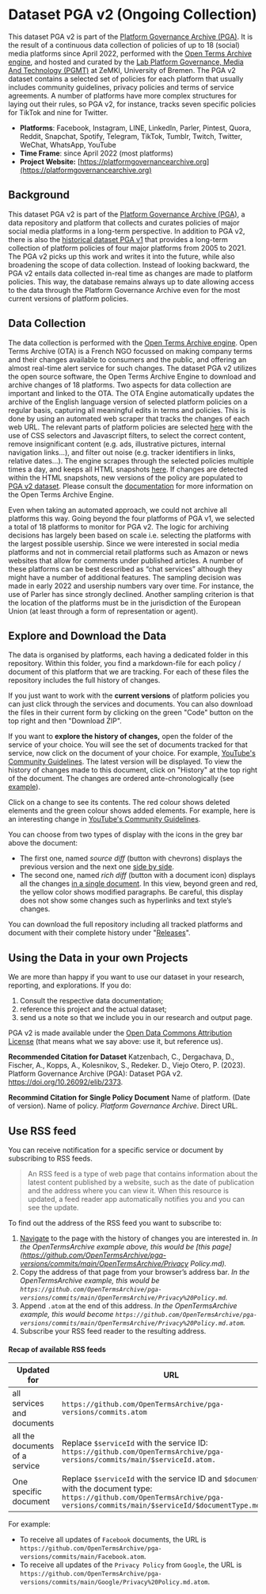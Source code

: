 # Dataset PGA v2 (Ongoing Collection)

This dataset PGA v2 is part of the [Platform Governance Archive (PGA)](https://www.platformgovernancearchive.org/). It is the result of a continuous data collection of policies of up to 18 (social) media platforms since April 2022, performed with the [Open Terms Archive engine](https://docs.opentermsarchive.org/), and hosted and curated by the [Lab Platform Governance, Media And Technology (PGMT)](https://platform-governance.org/) at ZeMKI, University of Bremen. The PGA v2 dataset contains a selected set of policies for each platform that usually includes community guidelines, privacy policies and terms of service agreements. A number of platforms have more complex structures for laying out their rules, so PGA v2, for instance, tracks seven specific policies for TikTok and nine for Twitter. 

- **Platforms**: Facebook, Instagram, LINE, LinkedIn, Parler, Pintest, Quora, Reddit, Snapchat, Spotify, Telegram, TikTok, Tumblr, Twitch, Twitter, WeChat, WhatsApp, YouTube
- **Time Frame**: since April 2022 (most platforms)
- **Project Website:** [https://platformgovernancearchive.org](https://platformgovernancearchive.org)

## Background

This dataset PGA v2 is part of the [Platform Governance Archive (PGA)](https://www.platformgovernancearchive.org/), a data repository and platform that collects and curates policies of major social media platforms in a long-term perspective. In addition to PGA v2, there is also the [historical dataset PGA v1](https://github.com/PlatformGovernanceArchive/pga-corpus) that provides a long-term collection of platform policies of four major platforms from 2005 to 2021. The PGA v2 picks up this work and writes it into the future, while also broadening the scope of data collection. Instead of looking backward, the PGA v2 entails data collected in-real time as changes are made to platform policies. This way, the database remains always up to date allowing access to the data through the Platform Governance Archive even for the most current versions of platform policies. 

## Data Collection

The data collection is performed with the [Open Terms Archive engine](https://docs.opentermsarchive.org/). Open Terms Archive (OTA) is a French NGO focussed on making company terms and their changes available to consumers and the public, and offering an almost real-time alert service for such changes. The dataset PGA v2 utilizes the open source software, the Open Terms Archive Engine to download and archive changes of 18 platforms. Two aspects for data collection are important and linked to the OTA. The OTA Engine automatically updates the archive of the English language version of selected platform policies on a regular basis, capturing all meaningful edits in terms and policies. This is done by using an automated web scraper that tracks the changes of each web URL. The relevant parts of platform policies are selected [here](https://github.com/OpenTermsArchive/pga-declarations) with the use of CSS selectors and Javascript filters, to select the correct content, remove insignificant content (e.g. ads, illustrative pictures, internal navigation links…), and filter out noise (e.g. tracker identifiers in links, relative dates…). The engine scrapes through the selected policies multiple times a day, and keeps all HTML snapshots [here](https://github.com/OpenTermsArchive/pga-snapshots). If changes are detected within the HTML snapshots, new versions of the policy are populated to [PGA v2 dataset](https://github.com/OpenTermsArchive/pga-versions). Please consult the [documentation](https://docs.opentermsarchive.org/) for more information on the Open Terms Archive Engine.

Even when taking an automated approach, we could not archive all platforms this way. Going beyond the four platforms of PGA v1, we selected a total of 18 platforms to monitor for PGA v2. The logic for archiving decisions has largely been based on scale i.e. selecting the platforms with the largest possible usership. Since we were interested in social media platforms and not in commercial retail platforms such as Amazon or news websites that allow for comments under published articles. A number of these platforms can be best described as “chat services” although they might have a number of additional features. The sampling decision was made in early 2022 and usership numbers vary over time. For instance, the use of Parler has since strongly declined. Another sampling criterion is that the location of the platforms must be in the jurisdiction of the European Union (at least through a form of representation or agent). 

## Explore and Download the Data 

The data is organised by platforms, each having a dedicated folder in this repository. Within this folder, you find a markdown-file for each policy / document of this platform that we are tracking. For each of these files the repository includes the full history of changes. 

If you just want to work with the **current versions** of platform policies you can just click through the services and documents. You can also download the files in their current form by clicking on the green "Code" button on the top right and then "Download ZIP".

If you want to **explore the history of changes,** open the folder of the service of your choice. You will see the set of documents tracked for that service, now click on the document of your choice. For example, [YouTube's Community Guidelines](https://github.com/OpenTermsArchive/pga-versions/blob/main/YouTube/Community%20Guidelines.md). The latest version will be displayed. To view the history of changes made to this document, click on "History" at the top right of the document. The changes are ordered ante-chronologically (see [example](https://github.com/OpenTermsArchive/pga-versions/commits/main/YouTube/Community%20Guidelines.md)).

Click on a change to see its contents. The red colour shows deleted elements and the green colour shows added elements. For example, here is an interesting change in [YouTube's Community Guidelines](https://github.com/OpenTermsArchive/pga-versions/commit/30e6af989d9b8656fddad0dbb4086b2efa3e3a0c).

You can choose from two types of display with the icons in the grey bar above the document:

- The first one, named *source diff* (button with chevrons) displays the previous version and the next one [side by side](https://github.com/OpenTermsArchive/contrib-versions/commit/58a1d2ae4187a3260ac58f3f3c7dcd3aeacaebcd#diff-e8bdae8692561f60aeac9d27a55e84fc).
- The second one, named *rich diff* (button with a document icon) displays all the changes [in a single document](https://github.com/OpenTermsArchive/contrib-versions/commit/58a1d2ae4187a3260ac58f3f3c7dcd3aeacaebcd?short_path=e8bdae8#diff-e8bdae8692561f60aeac9d27a55e84fc). In this view, beyond green and red, the yellow color shows modified paragraphs. Be careful, this display does not show some changes such as hyperlinks and text style’s changes.

You can download the full repository including all tracked platforms and document with their complete history under "[Releases](https://github.com/OpenTermsArchive/pga-versions/releases)".

## Using the Data in your own Projects

We are more than happy if you want to use our dataset in your research, reporting, and explorations. If you do:

1. Consult the respective data documentation;
2. reference this project and the actual dataset;
3. send us a note so that we include you in our research and output page.

PGA v2 is made available under the [Open Data Commons Attribution License](http://opendatacommons.org/licenses/by/1.0/) (that means what we say above: use it, but reference us).

**Recommended Citation for Dataset** 
Katzenbach, C., Dergachava, D., Fischer, A., Kopps, A., Kolesnikov, S., Redeker. D., Viejo Otero, P. (2023). Platform Governance Archive (PGA): Dataset PGA v2. https://doi.org/10.26092/elib/2373.

**Recommind Citation for Single Policy Document**
Name of platform. (Date of version). Name of policy. *Platform Governance Archive*. Direct URL.


## Use RSS feed

You can receive notification for a specific service or document by subscribing to RSS feeds.

> An RSS feed is a type of web page that contains information about the latest content published by a website, such as the date of publication and the address where you can view it. When this resource is updated, a feed reader app automatically notifies you and you can see the update.

To find out the address of the RSS feed you want to subscribe to:

1. [Navigate](https://github.com/OpenTermsArchive/pga-versions#exploring-the-versions-history) to the page with the history of changes you are interested in. *In the OpenTermsArchive example above, this would be [this page](https://github.com/OpenTermsArchive/pga-versions/commits/main/OpenTermsArchive/Privacy Policy.md).*
2. Copy the address of that page from your browser’s address bar. *In the OpenTermsArchive example, this would be `https://github.com/OpenTermsArchive/pga-versions/commits/main/OpenTermsArchive/Privacy%20Policy.md`.*
3. Append `.atom` at the end of this address. *In the OpenTermsArchive example, this would become `https://github.com/OpenTermsArchive/pga-versions/commits/main/OpenTermsArchive/Privacy%20Policy.md.atom`.*
4. Subscribe your RSS feed reader to the resulting address.

#### Recap of available RSS feeds

| Updated for                    | URL                                                          |
| ------------------------------ | ------------------------------------------------------------ |
| all services and documents     | `https://github.com/OpenTermsArchive/pga-versions/commits.atom` |
| all the documents of a service | Replace `$serviceId` with the service ID: `https://github.com/OpenTermsArchive/pga-versions/commits/main/$serviceId.atom.` |
| One specific document          | Replace `$serviceId` with the service ID and `$documentType` with the document type: `https://github.com/OpenTermsArchive/pga-versions/commits/main/$serviceId/$documentType.md.atom` |

For example:

- To receive all updates of `Facebook` documents, the URL is `https://github.com/OpenTermsArchive/pga-versions/commits/main/Facebook.atom`.
- To receive all updates of the `Privacy Policy` from `Google`, the URL is `https://github.com/OpenTermsArchive/pga-versions/commits/main/Google/Privacy%20Policy.md.atom`.
